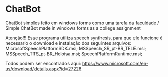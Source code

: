 # ChatBot
ChatBot simples feito em windows forms como uma tarefa da faculdade / Simple ChatBot made in windows forms as a college assignment



Atenção!!! Esse programa utiliza  speech synthesis, para que ele funcione é necessario o download e instalação dos seguintes arquivos:
MicrosoftSpeechPlatformSDK.msi;
MSSpeech_SR_pt-BR_TELE.msi;
MSSpeech_TTS_pt-BR_Heloisa.msi;
SpeechPlatformRuntime.msi;


Todos podem ser encontrados aqui: https://www.microsoft.com/en-us/download/details.aspx?id=27226
